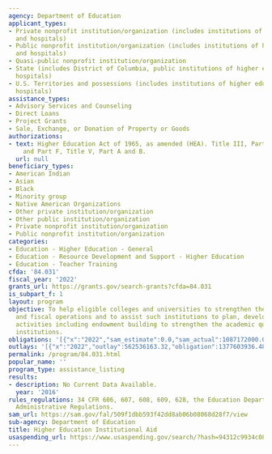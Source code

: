 ```yaml
---
agency: Department of Education
applicant_types:
- Private nonprofit institution/organization (includes institutions of higher education
  and hospitals)
- Public nonprofit institution/organization (includes institutions of higher education
  and hospitals)
- Quasi-public nonprofit institution/organization
- State (includes District of Columbia, public institutions of higher education and
  hospitals)
- U.S. Territories and possessions (includes institutions of higher education and
  hospitals)
assistance_types:
- Advisory Services and Counseling
- Direct Loans
- Project Grants
- Sale, Exchange, or Donation of Property or Goods
authorizations:
- text: Higher Education Act of 1965, as amended (HEA). Title III, Part A, Part B
    and Part F, Title V, Part A and B.
  url: null
beneficiary_types:
- American Indian
- Asian
- Black
- Minority group
- Native American Organizations
- Other private institution/organization
- Other public institution/organization
- Private nonprofit institution/organization
- Public nonprofit institution/organization
categories:
- Education - Higher Education - General
- Education - Resource Development and Support - Higher Education
- Education - Teacher Training
cfda: '84.031'
fiscal_year: '2022'
grants_url: https://grants.gov/search-grants?cfda=84.031
is_subpart_f: 1
layout: program
objective: To help eligible colleges and universities to strengthen their management
  and fiscal operations and to assist such institutions to plan, develop, or implement
  activities including endowment building to strengthen the academic quality of their
  institutions.
obligations: '[{"x":"2022","sam_estimate":0.0,"sam_actual":1087172000.0,"usa_spending_actual":1062696917.35},{"x":"2023","sam_estimate":1219069000.0,"sam_actual":0.0,"usa_spending_actual":1200196324.64},{"x":"2024","sam_estimate":1337398000.0,"sam_actual":0.0,"usa_spending_actual":1122565241.93}]'
outlays: '[{"x":"2022","outlay":562536163.32,"obligation":1377603936.48},{"x":"2023","outlay":42413218.48,"obligation":257708683.0},{"x":"2024","outlay":147007.93,"obligation":101801966.0}]'
permalink: /program/84.031.html
popular_name: ''
program_type: assistance_listing
results:
- description: No Current Data Available.
  year: '2016'
rules_regulations: 34 CFR 606, 607, 608, 609, 628, the Education Department General
  Administrative Regulations.
sam_url: https://sam.gov/fal/509f1dbb593f42dd8ab06b08068d28f7/view
sub-agency: Department of Education
title: Higher Education Institutional Aid
usaspending_url: https://www.usaspending.gov/search/?hash=94312c9934c087edf54c2fb39c7fd71c
---
```

